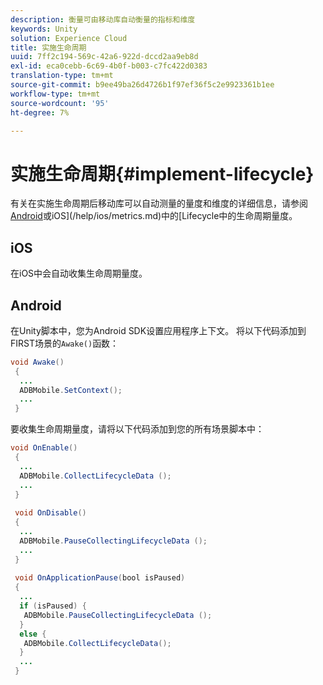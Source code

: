```yaml
---
description: 衡量可由移动库自动衡量的指标和维度
keywords: Unity
solution: Experience Cloud
title: 实施生命周期
uuid: 7ff2c194-569c-42a6-922d-dccd2aa9eb8d
exl-id: eca0cebb-6c69-4b0f-b003-c7fc422d0383
translation-type: tm+mt
source-git-commit: b9ee49ba26d4726b1f97ef36f5c2e9923361b1ee
workflow-type: tm+mt
source-wordcount: '95'
ht-degree: 7%

---
```


# 实施生命周期{#implement-lifecycle}

有关在实施生命周期后移动库可以自动测量的量度和维度的详细信息，请参阅[Android](/help/android/metrics.md)或iOS](/help/ios/metrics.md)中的[Lifecycle中的生命周期量度。

## iOS

在iOS中会自动收集生命周期量度。

## Android

在Unity脚本中，您为Android SDK设置应用程序上下文。 将以下代码添加到FIRST场景的`Awake()`函数：

```java
void Awake()
 {
  ...
  ADBMobile.SetContext();
  ...
 }
```

要收集生命周期量度，请将以下代码添加到您的所有场景脚本中：

```java
void OnEnable()
 {
  ...
  ADBMobile.CollectLifecycleData (); 
  ...
 }
 
 void OnDisable()
 {
  ...
  ADBMobile.PauseCollectingLifecycleData (); 
  ...
 }
  
 void OnApplicationPause(bool isPaused) 
 {
  ...
  if (isPaused) {
   ADBMobile.PauseCollectingLifecycleData (); 
  }  
  else {
   ADBMobile.CollectLifecycleData(); 
  }
  ...
 }
```
